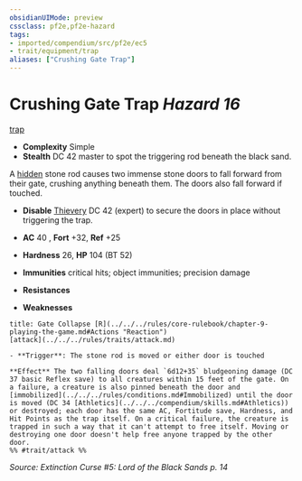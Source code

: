 ```yaml
---
obsidianUIMode: preview
cssclass: pf2e,pf2e-hazard
tags:
- imported/compendium/src/pf2e/ec5
- trait/equipment/trap
aliases: ["Crushing Gate Trap"]
---
```

# Crushing Gate Trap *Hazard 16*  
[trap](trap.md)  

- **Complexity** Simple
- **Stealth** DC 42 master to spot the triggering rod beneath the black sand.  

A [hidden](conditions.md#Hidden) stone rod causes two immense stone doors to fall forward from their gate, crushing anything beneath them. The doors also fall forward if touched.

- **Disable** [Thievery](../../skills.md#Thievery) DC 42 (expert) to secure the doors in place without triggering the trap.  

- **AC** 40 , **Fort** +32, **Ref** +25
- **Hardness** 26, **HP** 104 (BT 52)
- **Immunities** critical hits; object immunities; precision damage
- **Resistances** 
- **Weaknesses** 
     
```ad-embed-ability
title: Gate Collapse [R](../../../rules/core-rulebook/chapter-9-playing-the-game.md#Actions "Reaction")
[attack](../../../rules/traits/attack.md)  

- **Trigger**: The stone rod is moved or either door is touched

**Effect** The two falling doors deal `6d12+35` bludgeoning damage (DC 37 basic Reflex save) to all creatures within 15 feet of the gate. On a failure, a creature is also pinned beneath the door and [immobilized](../../../rules/conditions.md#Immobilized) until the door is moved (DC 34 [Athletics](../../../compendium/skills.md#Athletics)) or destroyed; each door has the same AC, Fortitude save, Hardness, and Hit Points as the trap itself. On a critical failure, the creature is trapped in such a way that it can't attempt to free itself. Moving or destroying one door doesn't help free anyone trapped by the other door.  
%% #trait/attack %%
```

*Source: Extinction Curse #5: Lord of the Black Sands p. 14*
